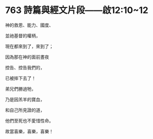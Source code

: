# 763 詩篇與經文片段――啟12:10\~12

神的救恩、能力、國度、

並祂基督的權柄，

現在都來到了，來到了；

因為那在神的面前晝夜

控告、控告我們的，

已被摔下去了！

弟兄們勝過牠，

乃是因羔羊的寶血，

和自己所見證的道，

他們至死也不愛惜性命。

故當喜樂，喜樂，喜樂！

